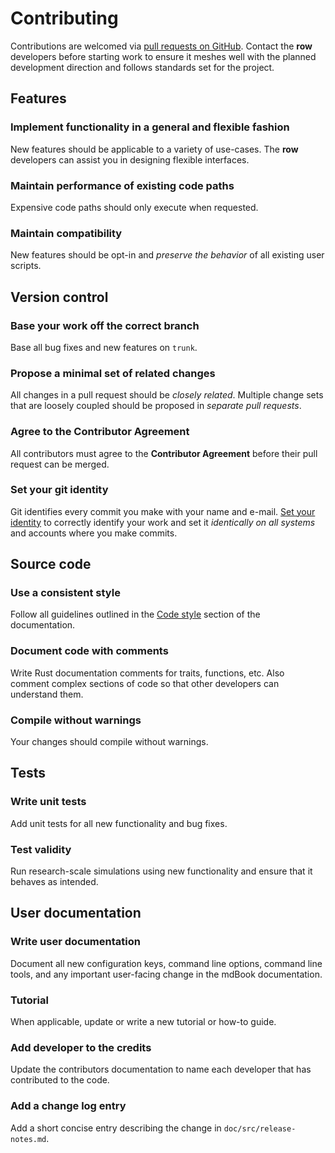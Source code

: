 # Contributing

Contributions are welcomed via [pull requests on GitHub][github]. Contact the **row**
developers before starting work to ensure it meshes well with the planned development
direction and follows standards set for the project.

[github]: https://github.com/glotzerlab/row

## Features

### Implement functionality in a general and flexible fashion

New features should be applicable to a variety of use-cases. The **row** developers can
assist you in designing flexible interfaces.

### Maintain performance of existing code paths

Expensive code paths should only execute when requested.

### Maintain compatibility

New features should be opt-in and *preserve the behavior* of all existing user scripts.

## Version control

### Base your work off the correct branch

Base all bug fixes and new features on `trunk`.

### Propose a minimal set of related changes

All changes in a pull request should be *closely related*. Multiple change sets that are
loosely coupled should be proposed in *separate pull requests*.

### Agree to the Contributor Agreement

All contributors must agree to the **Contributor Agreement** before their pull request
can be merged.

### Set your git identity

Git identifies every commit you make with your name and e-mail. [Set your identity][id]
to correctly identify your work and set it *identically on all systems* and accounts
where you make commits.

[id]: https://www.git-scm.com/book/en/v2/Getting-Started-First-Time-Git-Setup

## Source code

### Use a consistent style

Follow all guidelines outlined in the [Code style](style.md) section of the
documentation.

### Document code with comments

Write Rust documentation comments for traits, functions, etc. Also comment complex
sections of code so that other developers can understand them.

### Compile without warnings

Your changes should compile without warnings.

## Tests

### Write unit tests

Add unit tests for all new functionality and bug fixes.

### Test validity

Run research-scale simulations using new functionality and ensure that it behaves as
intended.

## User documentation

### Write user documentation

Document all new configuration keys, command line options, command line tools,
and any important user-facing change in the mdBook documentation.

### Tutorial

When applicable, update or write a new tutorial or how-to guide.

### Add developer to the credits

Update the contributors documentation to name each developer that has contributed to the
code.

### Add a change log entry

Add a short concise entry describing the change in `doc/src/release-notes.md`.
